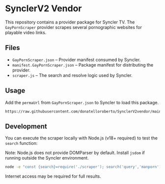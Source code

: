 # SynclerV2 Vendor

This repository contains a provider package for Syncler TV. The `GayPornScraper` provider scrapes several pornographic websites for playable video links.

## Files

- `GayPornScraper.json` – Provider manifest consumed by Syncler.
- `manifest.GayPornScraper.json` – Package manifest for distributing the provider.
- `scraper.js` – The search and resolve logic used by Syncler.

## Usage

Add the `permaUrl` from `GayPornScraper.json` to Syncler to load this package.

```
https://raw.githubusercontent.com/donatelloroberto/SynclerV2vendor/main/GayPornScraper.json
```

## Development

You can execute the scraper locally with Node.js (v18+ required) to test the `search` function:


Note: Node.js does not provide DOMParser by default. Install `jsdom` if running outside the Syncler environment.
```bash
node -e "const {search}=require('./scraper'); search('query','manporn').then(r=>console.log(r))"
```

Internet access may be required for full results.
